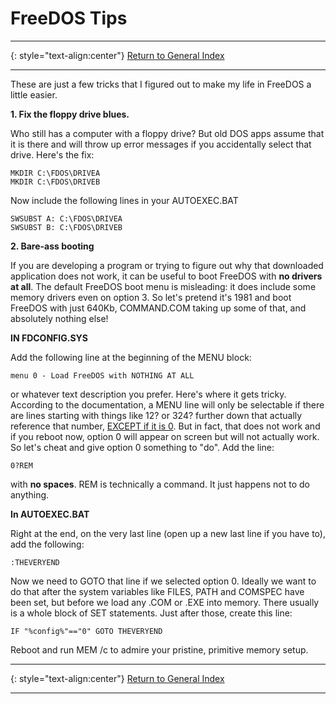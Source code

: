 # FreeDOS Tips

-----

{: style="text-align:center"}
[Return to General Index](README.md)

-----

These are just a few tricks that I figured out to make my life in FreeDOS a little easier.

**1. Fix the floppy drive blues.**

Who still has a computer with a floppy drive? But old DOS apps assume that it is there and will throw up error messages if you accidentally select that drive. Here's the fix:
````
MKDIR C:\FDOS\DRIVEA
MKDIR C:\FDOS\DRIVEB
````
Now include the following lines in your AUTOEXEC.BAT

````
SWSUBST A: C:\FDOS\DRIVEA
SWSUBST B: C:\FDOS\DRIVEB
````

**2. Bare-ass booting**

If you are developing a program or trying to figure out why that downloaded application does not work, it can be useful to boot FreeDOS with **no drivers at all**. The default FreeDOS boot menu is misleading: it does include some memory drivers even on option 3. So let's pretend it's 1981 and boot FreeDOS with just 640Kb, COMMAND.COM taking up some of that, and absolutely nothing else!  

**IN FDCONFIG.SYS**  

Add the following line at the beginning of the MENU block:  

    menu 0 - Load FreeDOS with NOTHING AT ALL

or whatever text description you prefer. Here's where it gets tricky. According to the documentation, a MENU line will only be selectable if there are lines starting with things like 12? or 324? further down that actually reference that number, [EXCEPT if it is 0](http://help.fdos.org/en/hhstndrd/cnfigsys/menu.htm). But in fact, that does not work and if you reboot now, option 0 will appear on screen but will not actually work. So let's cheat and give option 0 something to "do". Add the line:  

    0?REM

with **no spaces**. REM is technically a command. It just happens not to do anything.  

**In AUTOEXEC.BAT**  

Right at the end, on the very last line (open up a new last line if you have to), add the following:  

    :THEVERYEND

Now we need to GOTO that line if we selected option 0. Ideally we want to do that after the system variables like FILES, PATH and COMSPEC have been set, but before we load any .COM or .EXE into memory. There usually is a whole block of SET statements. Just after those, create this line:  

    IF "%config%"=="0" GOTO THEVERYEND

Reboot and run MEM /c to admire your pristine, primitive memory setup.

-----

{: style="text-align:center"}
[Return to General Index](README.md)

-----
